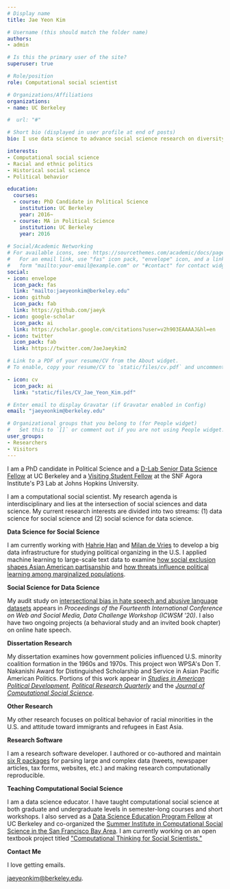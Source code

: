 ```yaml
---
# Display name
title: Jae Yeon Kim

# Username (this should match the folder name)
authors:
- admin

# Is this the primary user of the site?
superuser: true

# Role/position
role: Computational social scientist

# Organizations/Affiliations
organizations:
- name: UC Berkeley

#  url: "#"

# Short bio (displayed in user profile at end of posts)
bio: I use data science to advance social science research on diversity and inclusion.

interests:
- Computational social science
- Racial and ethnic politics
- Historical social science
- Political behavior

education:
  courses:
  - course: PhD Candidate in Political Science
    institution: UC Berkeley
    year: 2016~
  - course: MA in Political Science
    institution: UC Berkeley
    year: 2016
    
# Social/Academic Networking
# For available icons, see: https://sourcethemes.com/academic/docs/page-builder/#icons
#   For an email link, use "fas" icon pack, "envelope" icon, and a link in the
#   form "mailto:your-email@example.com" or "#contact" for contact widget.
social:
- icon: envelope
  icon_pack: fas
  link: "mailto:jaeyeonkim@berkeley.edu"
- icon: github
  icon_pack: fab
  link: https://github.com/jaeyk
- icon: google-scholar
  icon_pack: ai
  link: https://scholar.google.com/citations?user=v2h903EAAAAJ&hl=en
- icon: twitter
  icon_pack: fab
  link: https://twitter.com/JaeJaeykim2

# Link to a PDF of your resume/CV from the About widget.
# To enable, copy your resume/CV to `static/files/cv.pdf` and uncomment the lines below.

- icon: cv
  icon_pack: ai
  link: "static/files/CV_Jae_Yeon_Kim.pdf"

# Enter email to display Gravatar (if Gravatar enabled in Config)
email: "jaeyeonkim@berkeley.edu"

# Organizational groups that you belong to (for People widget)
#   Set this to `[]` or comment out if you are not using People widget.
user_groups:
- Researchers
- Visitors
---
```


I am a PhD candidate in Political Science and a [D-Lab Senior Data Science Fellow](https://dlab.berkeley.edu/people/jae-yeon-kim) at UC Berkeley and a [Visiting Student Fellow](https://snfagora.jhu.edu/people/graduate-student-fellows/) at the SNF Agora Institute's P3 Lab at Johns Hopkins University. 

I am a computational social scientist. My research agenda is interdisciplinary and lies at the intersection of social sciences and data science. My current research interests are divided into two streams: (1) data science for social science and (2) social science for data science.  

**Data Science for Social Science**

I am currently working with [Hahrie Han](https://politicalscience.jhu.edu/directory/hahrie-han/) and [Milan de Vries](https://www.linkedin.com/in/milan-de-vries-567b7376) to develop a big data infrastructure for studying political organizing in the U.S. I applied machine learning to large-scale text data to examine [how social exclusion shapes Asian American partisanship](https://osf.io/preprints/socarxiv/dvm7r/) and [how threats influence political learning among marginalized populations](https://osf.io/preprints/socarxiv/y65sd/).

**Social Science for Data Science**

My audit study on [intersectional bias in hate speech and abusive language datasets](https://arxiv.org/abs/2005.05921) appears in *Proceedings of the Fourteenth International Conference on Web and Social Media, Data Challenge Workshop (ICWSM '20)*. I also have two ongoing projects (a behavioral study and an invited book chapter) on online hate speech. 

**Dissertation Research** 

My dissertation examines how government policies influenced U.S. minority coalition formation in the 1960s and 1970s. This project won WPSA's Don T. Nakanishi Award for Distinguished Scholarship and Service in Asian Pacific American Politics. Portions of this work appear in [*Studies in American Political Development*](https://www.cambridge.org/core/journals/studies-in-american-political-development/article/racism-is-not-enough-minority-coalition-building-in-san-francisco-seattle-and-vancouver/7557642023E744D2E0FA68D800C8E08E), [*Political Research Quarterly*](https://journals.sagepub.com/doi/10.1177/1065912920983456) and the [*Journal of Computational Social Science*](https://link.springer.com/article/10.1007/s42001-020-00097-2).

**Other Research** 

My other research focuses on political behavior of racial minorities in the U.S. and attitude toward immigrants and refugees in East Asia.

**Research Software** 

I am a research software developer. I authored or co-authored and maintain [six R packages](https://github.com/jaeyk) for parsing large and complex data (tweets, newspaper articles, tax forms, websites, etc.) and making research computationally reproducible. 

**Teaching Computational Social Science** 

I am a data science educator. I have taught computational social science at both graduate and undergraduate levels in semester-long courses and short workshops. I also served as a [Data Science Education Program Fellow](https://ocean.sagepub.com/blog/skills/5-principles-to-get-undergraduates-involved-in-real-world-data-science-projects) at UC Berkeley and co-organized the [Summer Institute in Computational Social Science in the San Francisco Bay Area](https://bids.berkeley.edu/news/bay-sicss-bridging-computational-social-scientists-and-practitioners-social-good). I am currently working on an open textbook project titled ["Computational Thinking for Social Scientists."](https://jaeyk.github.io/PS239T/)

**Contact Me**

I love getting emails. 

[jaeyeonkim@berkeley.edu](mailto:jaeyeonkim@berkeley.edu).

